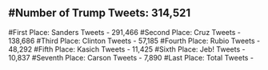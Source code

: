 #Number of Trump Tweets: 314,521
---
#First Place: Sanders Tweets - 291,466
#Second Place: Cruz Tweets - 138,686
#Third Place: Clinton Tweets - 57,185
#Fourth Place: Rubio Tweets - 48,292
#Fifth Place: Kasich Tweets - 11,425
#Sixth Place: Jeb! Tweets - 10,837
#Seventh Place: Carson Tweets - 7,890
#Last Place: Total Tweets -  
